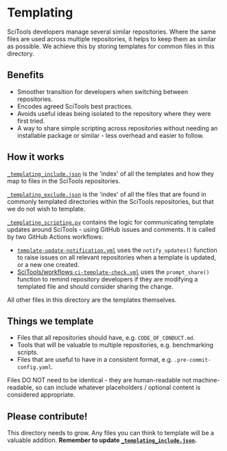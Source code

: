 # Templating

SciTools developers manage several similar repositories. Where the same files
are used across multiple repositories, it helps to keep them as similar as
possible. We achieve this by storing templates for common files in this
directory.

## Benefits

- Smoother transition for developers when switching between repositories.
- Encodes agreed SciTools best practices.
- Avoids useful ideas being isolated to the repository where they were first 
tried. 
- A way to share simple scripting across repositories without needing an
installable package or similar - less overhead and easier to follow.

## How it works

[`_templating_include.json`](_templating_include.json) is the 'index' of all the
templates and how they map to files in the SciTools repositories.

[`_templating_exclude.json`](_templating_exclude.json) is the 'index' of all the
files that are found in commonly templated directories within the SciTools repositories,
but that we do not wish to template. 

[`_templating_scripting.py`](_templating_scripting.py) contains the logic for
communicating template updates around SciTools - using GitHub issues and
comments. It is called by two GitHub Actions workflows:

- [`template-update-notification.yml`](../.github/workflows/template-update-notification.yml)
uses the `notify_updates()` function to raise issues on all relevant
repositories when a template is updated, or a new one created.
- [SciTools/workflows `ci-template-check.yml`](https://github.com/SciTools/workflows/blob/main/.github/workflows/ci-template-check.yml)
uses the `prompt_share()` function to remind repository developers if they are
modifying a templated file and should consider sharing the change.

All other files in this directory are the templates themselves.

## Things we template

- Files that all repositories should have, e.g. `CODE_OF_CONDUCT.md`.
- Tools that will be valuable to multiple repositories, e.g. benchmarking
scripts.
- Files that are useful to have in a consistent format, e.g. 
`.pre-commit-config.yaml`.

Files DO NOT need to be identical - they are human-readable not 
machine-readable, so can include whatever placeholders / optional content is
considered appropriate.

## Please contribute!

This directory needs to grow. Any files you can think to template will be a 
valuable addition.
**Remember to update [`_templating_include.json`](_templating_include.json).**
